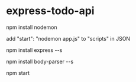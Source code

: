 # express-todo-api

npm install nodemon

add "start": "nodemon app.js" to "scripts" in JSON

npm install express --s

npm install body-parser --s

npm start
